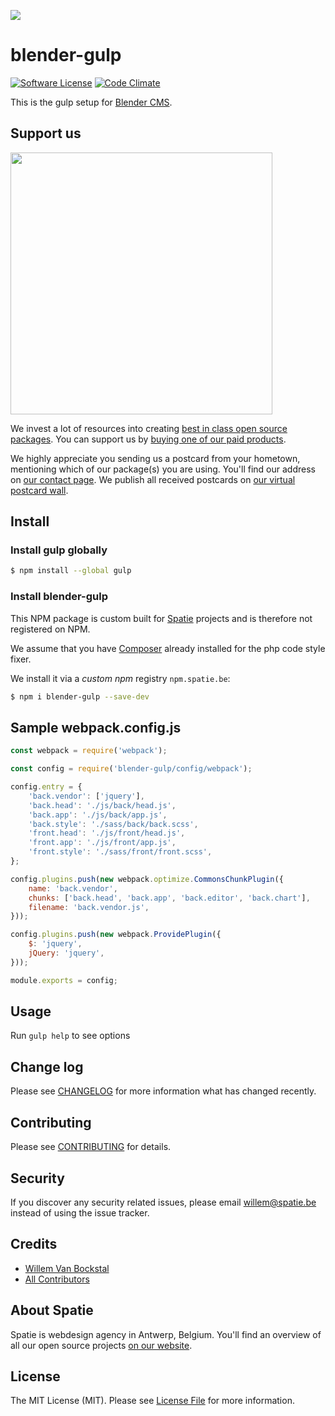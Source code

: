 
[<img src="https://github-ads.s3.eu-central-1.amazonaws.com/support-ukraine.svg?t=1" />](https://supportukrainenow.org)

# blender-gulp

[![Software License](https://img.shields.io/badge/license-MIT-brightgreen.svg?style=flat-square)](LICENSE.md)
[![Code Climate](https://img.shields.io/codeclimate/github/spatie-custom/blender-gulp.svg?style=flat-square)](https://img.shields.io/codeclimate/github/spatie-custom/blender-gulp.svg)

This is the gulp setup for [Blender CMS](https://github.com/spatie-custom/blender).

## Support us

[<img src="https://github-ads.s3.eu-central-1.amazonaws.com/blender-gulp.jpg?t=1" width="419px" />](https://spatie.be/github-ad-click/blender-gulp)

We invest a lot of resources into creating [best in class open source packages](https://spatie.be/open-source). You can support us by [buying one of our paid products](https://spatie.be/open-source/support-us).

We highly appreciate you sending us a postcard from your hometown, mentioning which of our package(s) you are using. You'll find our address on [our contact page](https://spatie.be/about-us). We publish all received postcards on [our virtual postcard wall](https://spatie.be/open-source/postcards).

## Install
### Install gulp globally

``` bash
$ npm install --global gulp
```

### Install blender-gulp

This NPM package is custom built for [Spatie](https://spatie.be) projects and is therefore not registered on NPM.

We assume that you have [Composer](https://getcomposer.org) already installed for the php code style fixer.

We install it via a *custom npm* registry `npm.spatie.be`:
``` bash
$ npm i blender-gulp --save-dev
```

## Sample webpack.config.js

``` js
const webpack = require('webpack');

const config = require('blender-gulp/config/webpack');

config.entry = {
    'back.vendor': ['jquery'],
    'back.head': './js/back/head.js',
    'back.app': './js/back/app.js',
    'back.style': './sass/back/back.scss',
    'front.head': './js/front/head.js',
    'front.app': './js/front/app.js',
    'front.style': './sass/front/front.scss',
};

config.plugins.push(new webpack.optimize.CommonsChunkPlugin({
    name: 'back.vendor',
    chunks: ['back.head', 'back.app', 'back.editor', 'back.chart'],
    filename: 'back.vendor.js',
}));

config.plugins.push(new webpack.ProvidePlugin({
    $: 'jquery',
    jQuery: 'jquery',
}));

module.exports = config;
```

## Usage

Run `gulp help` to see options

## Change log

Please see [CHANGELOG](CHANGELOG.md) for more information what has changed recently.

## Contributing

Please see [CONTRIBUTING](https://github.com/spatie/.github/blob/main/CONTRIBUTING.md) for details.

## Security

If you discover any security related issues, please email willem@spatie.be instead of using the issue tracker.

## Credits

- [Willem Van Bockstal](https://github.com/willemvb)
- [All Contributors](../../contributors)

## About Spatie

Spatie is webdesign agency in Antwerp, Belgium. You'll find an overview of all our open source projects [on our website](https://spatie.be/opensource).

## License

The MIT License (MIT). Please see [License File](LICENSE.md) for more information.
